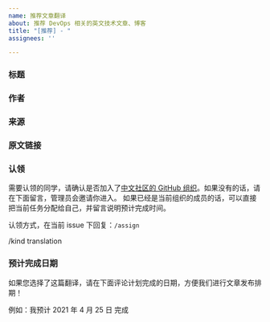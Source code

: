 ```yaml
---
name: 推荐文章翻译
about: 推荐 DevOps 相关的英文技术文章、博客
title: "[推荐] - "
assignees: ''

---
```


### 标题


### 作者


### 来源


### 原文链接


### 认领
需要认领的同学，请确认是否加入了[中文社区的 GitHub 组织](https://github.com/orgs/jenkins-zh/people)。如果没有的话，请在下面留言，管理员会邀请你进入。
如果已经是当前组织的成员的话，可以直接把当前任务分配给自己，并留言说明预计完成时间。

认领方式，在当前 issue 下回复：`/assign`

/kind translation

### 预计完成日期
如果您选择了这篇翻译，请在下面评论计划完成的日期，方便我们进行文章发布排期！

例如：我预计 2021 年 4 月 25 日 完成
